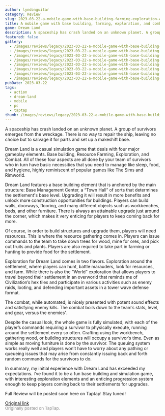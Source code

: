 ```yaml
---
author: lyndonguitar
category: Review
slug: 2023-03-22-a-mobile-game-with-base-building-farming-exploration-and-combat-first-impressions-drea
title: A mobile game with base building, farming, exploration, and combat | First Impressions - Dream Land
game: Dream Land
description: A spaceship has crash landed on an unknown planet. A group of survivors emerges from the wreckage. There is no way to repair the ship, leaving no choice but to salvage it for parts and set up a makeshift base.
featured: false
gallery:
  - /images/reviews/legacy/2023-03-22-a-mobile-game-with-base-building-farming-exploration-and-combat--first-impressions---drea-0.avif
  - /images/reviews/legacy/2023-03-22-a-mobile-game-with-base-building-farming-exploration-and-combat--first-impressions---drea-1.avif
  - /images/reviews/legacy/2023-03-22-a-mobile-game-with-base-building-farming-exploration-and-combat--first-impressions---drea-2.avif
  - /images/reviews/legacy/2023-03-22-a-mobile-game-with-base-building-farming-exploration-and-combat--first-impressions---drea-3.avif
  - /images/reviews/legacy/2023-03-22-a-mobile-game-with-base-building-farming-exploration-and-combat--first-impressions---drea-4.avif
  - /images/reviews/legacy/2023-03-22-a-mobile-game-with-base-building-farming-exploration-and-combat--first-impressions---drea-5.avif
  - /images/reviews/legacy/2023-03-22-a-mobile-game-with-base-building-farming-exploration-and-combat--first-impressions---drea-6.avif
  - /images/reviews/legacy/2023-03-22-a-mobile-game-with-base-building-farming-exploration-and-combat--first-impressions---drea-7.avif
pubDate: 2023-03-22
tags:
  - action
  - dream-land
  - mobile
  - pc
  - taptap
thumb: /images/reviews/legacy/2023-03-22-a-mobile-game-with-base-building-farming-exploration-and-combat--first-impressions---drea-0.avif
---
```


A spaceship has crash landed on an unknown planet. A group of survivors emerges from the wreckage. There is no way to repair the ship, leaving no choice but to salvage it for parts and set up a makeshift base.

Dream Land is a casual simulation game that deals with four major gameplay elements. Base building, Resource Farming, Exploration, and Combat. All of these four aspects are all done by your team of survivors who in turn have basic necessities that you need to manage like sleep, food, and hygiene, highly reminiscent of popular games like The Sims and Rimworld.

Dream Land features a base building element that is anchored by the main structure: Base Management Center, a “Town Hall” of sorts that determines the settlement's base level. Upgrading it will result in more benefits and unlock more construction opportunities for buildings. Players can build walls, doorways, flooring, and many different objects such as workbenches, beds, and other furniture.  There is always an attainable upgrade just around the corner, which makes it very enticing for players to keep coming back for more.

Of course, in order to build structures and upgrade them, players will need resources. This is where the resource gathering comes in. Players can issue commands to the team to take down trees for wood, mine for ores, and pick out fruits and plants. Players are also required to take part in farming or hunting to provide food for the settlement.

Exploration for Dream Land comes in two flavors. Exploration around the settlement, where players can hunt, battle marauders, look for resources, and farm. While there is also the “World” exploration that allows players to travel beyond their settlement in an overworld that reminds me of Civilization’s hex tiles and participate in various activities such as enemy raids, looting, and defending important assets in a tower wave defense format.

The combat, while automated, is nicely presented with potent sound effects and satisfying enemy kills. The combat boils down to the team’s stats, level, and gear, versus the enemies’.

Despite the casual look, the whole game is fully simulated, with each of the player’s commands requiring a survivor to physically execute, running around the settlement every so often. Crafting using the workbench, gathering wood, or building structures will occupy a survivor’s time. Even as simple as moving furniture is done by the survivor. The queuing system works really well and players won’t have to worry about any pathing or queueing issues that may arise from constantly issuing back and forth random commands for the survivors to do.

In summary, my initial experience with Dream Land has exceeded my expectations. I’ve found it to be a fun base building and simulation game, with interesting exploration elements and an enticing progression system enough to keep players coming back to their settlements for upgrades.

Full Review will be posted soon here on Taptap! Stay tuned!

[Original link](https://www.taptap.io/post/4863287)<br><span style="font-size: 0.95em; color: #888;">Originally posted on TapTap.</span>
